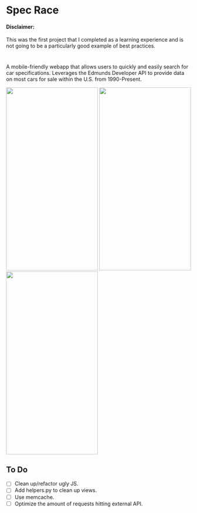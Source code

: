 # Spec Race

#### Disclaimer:
This was the first project that I completed as a learning experience and is not going to be a particularly good example of best practices.

#
A mobile-friendly webapp that allows users to quickly and easily search for car specifications. Leverages the Edmunds Developer API to provide data on most cars for sale within the U.S. from 1990-Present.

<img src="http://i.imgur.com/uSqHD2g.png" width="250" height="500" />
<img src="http://i.imgur.com/swHUXx9.png" width="250" height="500" />
<img src="http://i.imgur.com/yp1CSvn.png" width="250" height="500" />

## To Do
- [ ] Clean up/refactor ugly JS.
- [ ] Add helpers.py to clean up views.
- [ ] Use memcache.
- [ ] Optimize the amount of requests hitting external API.
